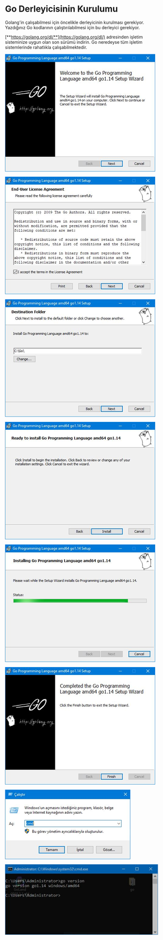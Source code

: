 # Go Derleyicisinin Kurulumu

Golang'in çalışabilmesi için öncelikle derleyicinin kurulması gerekiyor. Yazdığınız Go kodlarının çalıştırılabilmesi için bu derleyici gerekiyor.

[**https://golang.org/dl/**](https://golang.org/dl/) adresinden işletim sisteminize uygun olan son sürümü indirin. Go neredeyse tüm işletim sistemlerinde rahatlıkla çalışabilmektedir.

![](../.gitbook/assets/go-kurulum-1.jpg)

![](../.gitbook/assets/go-kurulum-2.jpg)

![](../.gitbook/assets/go-kurulum-3.jpg)

![](../.gitbook/assets/go-kurulum-4.jpg)

![](../.gitbook/assets/go-kurulum-5.jpg)

![](../.gitbook/assets/go-kurulum-6.jpg)

![](../.gitbook/assets/go-kurulum-7.jpg)

![](../.gitbook/assets/go-kurulum-8.jpg)



